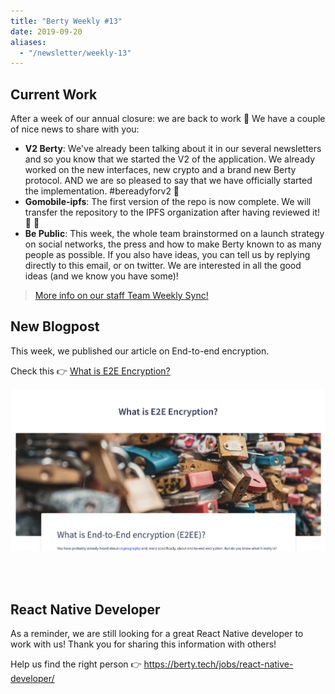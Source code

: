 ```yaml
---
title: "Berty Weekly #13"
date: 2019-09-20
aliases:
  - "/newsletter/weekly-13"
---
```


## Current Work

After a week of our annual closure: we are back to work 💪 We have a couple of nice news to share with you:

* **V2 Berty**: We've already been talking about it in our several newsletters and so you know that we started the V2 of the application. We already worked on the new interfaces, new crypto and a brand new Berty protocol. AND we are so pleased to say that we have officially started the implementation.  #bereadyforv2  🎉
* **Gomobile-ipfs**: The first version of the repo is now complete. We will transfer the repository to the IPFS organization after having reviewed it! 💯 🎉
* **Be Public**: This week, the whole team brainstormed on a launch strategy on social networks, the press and how to make Berty known to as many people as possible. If you also have ideas, you can tell us by replying directly to this email, or on twitter. We are interested in all the good ideas (and we know you have some)!

> [More info on our staff Team Weekly Sync!](https://github.com/berty/mgmt/blob/master/meeting-notes/2019/Q3/2019-09-20--staff-team-weekly-sync.md)

## New Blogpost

This week, we published our article on End-to-end encryption.

Check this 👉 [What is E2E Encryption?](https://berty.tech/blog/e2e-encryption/)

![](newsletter.png)

<!--[![](newsletter.png)](https://berty.tech/blog/e2e-encryption/)-->

<br />
<br />

## React Native Developer

As a reminder, we are still looking for a great React Native developer to work with us! Thank you for sharing this information with others!

Help us find the right person 👉 https://berty.tech/jobs/react-native-developer/
